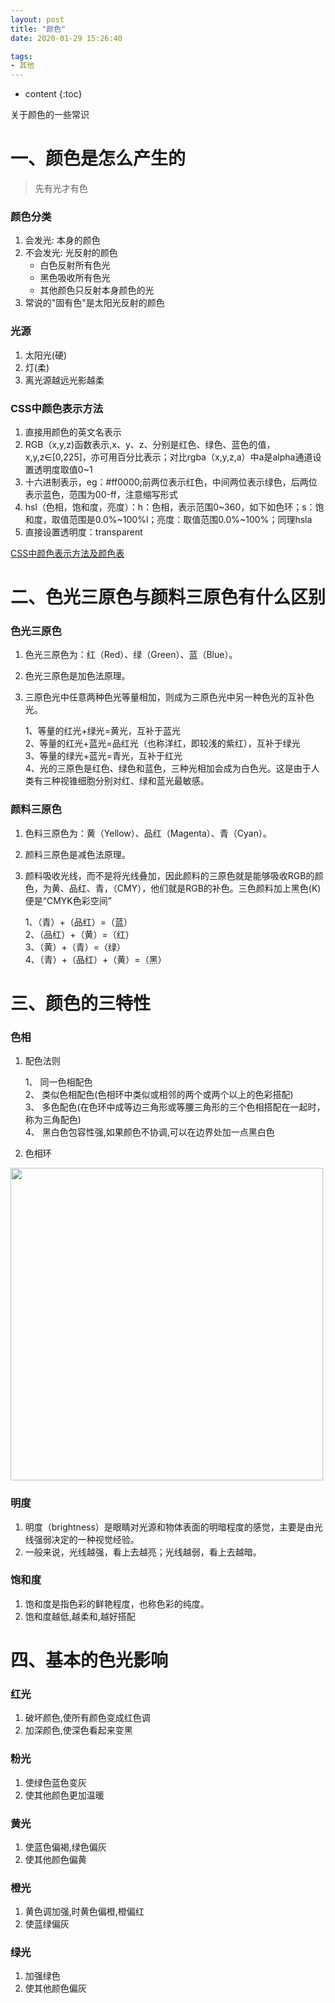 ```yaml
---
layout: post
title: "颜色"
date: 2020-01-29 15:26:40

tags:
- 其他
---
```

* content
{:toc}

关于颜色的一些常识











# 一、颜色是怎么产生的
> 先有光才有色  

### 颜色分类
1. 会发光: 本身的颜色  
2. 不会发光: 光反射的颜色  
	- 白色反射所有色光  
	- 黑色吸收所有色光  
	- 其他颜色只反射本身颜色的光  
3. 常说的"固有色"是太阳光反射的颜色

### 光源
1. 太阳光(硬)  
2. 灯(柔)  
3. 离光源越远光影越柔  

### CSS中颜色表示方法
1. 直接用颜色的英文名表示  
2. RGB（x,y,z)函数表示,x、y、z、分别是红色、绿色、蓝色的值，x,y,z∈[0,225]，亦可用百分比表示；对比rgba（x,y,z,a）中a是alpha通道设置透明度取值0~1  
3. 十六进制表示，eg：#ff0000;前两位表示红色，中间两位表示绿色，后两位表示蓝色，范围为00-ff，注意缩写形式  
4. hsl（色相，饱和度，亮度）：h：色相，表示范围0~360，如下如色环；s：饱和度，取值范围是0.0%~100%l；亮度：取值范围0.0%~100%；同理hsla  
5. 直接设置透明度：transparent  

[CSS中颜色表示方法及颜色表](https://www.cnblogs.com/5H5H/p/9784015.html)


# 二、色光三原色与颜料三原色有什么区别
### 色光三原色

1. 色光三原色为：红（Red）、绿（Green）、蓝（Blue）。

2. 色光三原色是加色法原理。

3. 三原色光中任意两种色光等量相加，则成为三原色光中另一种色光的互补色光。

	1、等量的红光+绿光=黄光，互补于蓝光  
	2、等量的红光+蓝光=品红光（也称洋红，即较浅的紫红），互补于绿光  
	3、等量的绿光+蓝光=青光，互补于红光  
	4、光的三原色是红色、绿色和蓝色，三种光相加会成为白色光。这是由于人类有三种视锥细胞分别对红、绿和蓝光最敏感。

### 颜料三原色

1. 色料三原色为：黄（Yellow）、品红（Magenta）、青（Cyan）。

2. 颜料三原色是减色法原理。

3. 颜料吸收光线，而不是将光线叠加，因此颜料的三原色就是能够吸收RGB的颜色，为黄、品红、青，（CMY），他们就是RGB的补色。三色颜料加上黑色(K)便是“CMYK色彩空间”

	1、（青）+（品红）=（蓝）  
	2、（品红）+（黄）=（红）  
	3、（黄）+（青）=（绿）  
	4、（青）+（品红）+（黄）=（黑）


# 三、颜色的三特性
### 色相  

1. 配色法则

	1、 同一色相配色  
	2、 类似色相配色(色相环中类似或相邻的两个或两个以上的色彩搭配)  
	3、 多色配色(在色环中成等边三角形或等腰三角形的三个色相搭配在一起时，称为三角配色)  
	4、 黑白色包容性强,如果颜色不协调,可以在边界处加一点黑白色  

2. 色相环

<img src="https://img.zcool.cn/community/0223525938d39aa8012193a371c97a.jpg@800w_1l_2o_100sh.jpg" style="width:500px;height:500px;" />
	
### 明度  
1. 明度（brightness）是眼睛对光源和物体表面的明暗程度的感觉，主要是由光线强弱决定的一种视觉经验。  
2. 一般来说，光线越强，看上去越亮；光线越弱，看上去越暗。

### 饱和度  
1. 饱和度是指色彩的鲜艳程度，也称色彩的纯度。  
2. 饱和度越低,越柔和,越好搭配  

# 四、基本的色光影响  
### 红光
1. 破坏颜色,使所有颜色变成红色调  
2. 加深颜色,使深色看起来变黑  

### 粉光
1. 使绿色蓝色变灰  
2. 使其他颜色更加温暖  

### 黄光  
1. 使蓝色偏褐,绿色偏灰  
2. 使其他颜色偏黄  

### 橙光  
1. 黄色调加强,时黄色偏橙,橙偏红  
2. 使蓝绿偏灰  

### 绿光  
1. 加强绿色  
2. 使其他颜色偏灰

